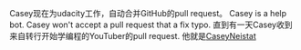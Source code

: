 Casey现在为udacity工作，自动合并GitHub的pull request。
Casey is a help bot.
Casey won't accept a pull request that a fix typo.
直到有一天Casey收到来自转行开始学编程的YouTuber的pull request.
他就是[CaseyNeistat](neistat/neistat.md)
